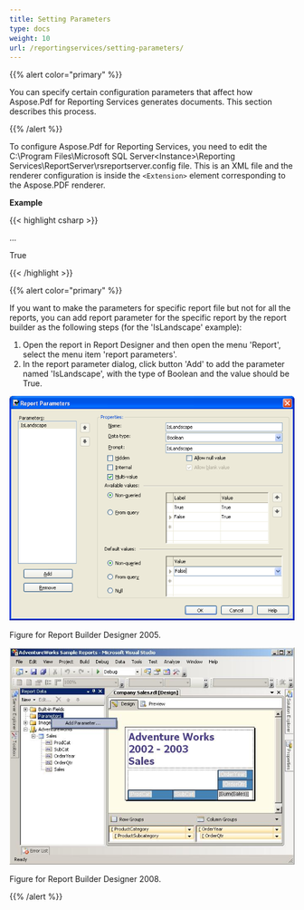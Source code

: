 ```yaml
---
title: Setting Parameters
type: docs
weight: 10
url: /reportingservices/setting-parameters/
---
```


{{% alert color="primary" %}} 

You can specify certain configuration parameters that affect how Aspose.Pdf for Reporting Services generates documents. This section describes this process.

{{% /alert %}} 

To configure Aspose.Pdf for Reporting Services, you need to edit the C:\Program Files\Microsoft SQL Server\<Instance>\Reporting Services\ReportServer\rsreportserver.config file. This is an XML file and the renderer configuration is inside the ```<Extension>``` element corresponding to the Aspose.PDF renderer.

**Example**

{{< highlight csharp >}}

 <Render>

...

<Extension Name="APPDF" Type=" Aspose.PDF.ReportingServices.Renderer,Aspose.PDF.ReportingServices ">

<!--Insert configuration elements for exporting to PDF here. The following is an example

For PageOrientation -->

<Configuration>

<IsLandscape>True</IsLandscape>

</Configuration>

</Extension>

</Render>



{{< /highlight >}}

{{% alert color="primary" %}} 

If you want to make the parameters for specific report file but not for all the reports, you can add report parameter for the specific report by the report builder as the following steps (for the 'IsLandscape' example):

1. Open the report in Report Designer and then open the menu 'Report', select the menu item 'report parameters'.
1. In the report parameter dialog, click button 'Add' to add the parameter named 'IsLandscape', with the type of Boolean and the value should be True. 

![todo:image_alt_text](setting-parameters_1.png)


Figure for Report Builder Designer 2005. 

![todo:image_alt_text](setting-parameters_2.png)


Figure for Report Builder Designer 2008.

{{% /alert %}} 